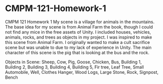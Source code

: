 # CMPM-121-Homework-1
CMPM 121 Homework 1
My scene is a village for animals in the mountains. The base idea for my scene is from Animal Farm the book, though I could not find any mice in the free assets of Unity. I included houses, vehicles, animals, rocks, and trees as objects in my project. I was inspired to make this scene from Animal Farm. I originally wanted to make a cult sacrifice scene but was unable to due to my lack of experience in Unity. The main character of this scene is the pig that is looking at the bus and the rock.

Objects in Scene:
Sheep, Cow, Pig, Goose, Chicken, Bus, Building 1, Building 2, Building 3, Building 4, Building 5, Fir tree, Leaf Tree, Small Automobile, Well, Clothes Hanger, Wood Logs, Large Stone, Rock, Signpost, Bench
